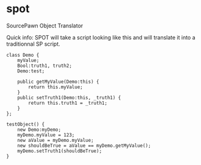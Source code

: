 spot
====

SourcePawn Object Translator

Quick info:
SPOT will take a script looking like this and will translate it into a traditionnal SP script.
```
class Demo {
    myValue;
    Bool:truth1, truth2;
    Demo:test;

    public getMyValue(Demo:this) { 
        return this.myValue; 
    }
    public setTruth1(Demo:this, _truth1) { 
        return this.truth1 = _truth1; 
    }
};

testObject() {
    new Demo:myDemo;
    myDemo.myValue = 123;
    new aValue = myDemo.myValue;
    new shouldBeTrue = aValue == myDemo.getMyValue();
    myDemo.setTruth1(shouldBeTrue);
}
```
